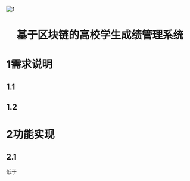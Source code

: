 ![1](https://i.loli.net/2020/12/29/q5ZIRXPYhHEbmKO.jpg)

# <center>基于区块链的高校学生成绩管理系统</center>

# 1需求说明

## 1.1

## 1.2

# 2功能实现

## 2.1

低于

